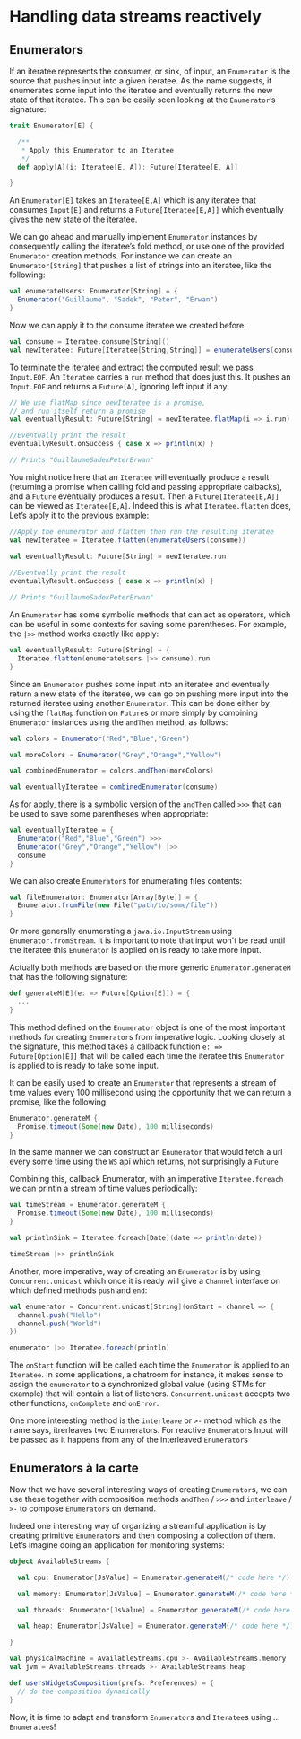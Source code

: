 <!--- Copyright (C) 2009-2015 Typesafe Inc. <http://www.typesafe.com> -->
# Handling data streams reactively

## Enumerators

If an iteratee represents the consumer, or sink, of input, an `Enumerator` is the source that pushes input into a given iteratee. As the name suggests, it enumerates some input into the iteratee and eventually returns the new state of that iteratee. This can be easily seen looking at the `Enumerator`’s signature:

```scala
trait Enumerator[E] {

  /**
   * Apply this Enumerator to an Iteratee
   */
  def apply[A](i: Iteratee[E, A]): Future[Iteratee[E, A]]

}
```

An `Enumerator[E]` takes an `Iteratee[E,A]` which is any iteratee that consumes `Input[E]` and returns a `Future[Iteratee[E,A]]` which eventually gives the new state of the iteratee.

We can go ahead and manually implement `Enumerator` instances by consequently calling the iteratee’s fold method, or use one of the provided `Enumerator` creation methods. For instance we can create an `Enumerator[String]` that pushes a list of strings into an iteratee, like the following:

```scala
val enumerateUsers: Enumerator[String] = {
  Enumerator("Guillaume", "Sadek", "Peter", "Erwan")
}
```

Now we can apply it to the consume iteratee we created before:

```scala
val consume = Iteratee.consume[String]()
val newIteratee: Future[Iteratee[String,String]] = enumerateUsers(consume) 
```

To terminate the iteratee and extract the computed result we pass `Input.EOF`. An `Iteratee` carries a `run` method that does just this. It pushes an `Input.EOF` and returns a `Future[A]`, ignoring left input if any.

```scala
// We use flatMap since newIteratee is a promise, 
// and run itself return a promise
val eventuallyResult: Future[String] = newIteratee.flatMap(i => i.run)

//Eventually print the result
eventuallyResult.onSuccess { case x => println(x) }

// Prints "GuillaumeSadekPeterErwan"
```

You might notice here that an `Iteratee` will eventually produce a result (returning a promise when calling fold and passing appropriate calbacks), and a `Future` eventually produces a result. Then a `Future[Iteratee[E,A]]` can be viewed as `Iteratee[E,A]`. Indeed this is what `Iteratee.flatten` does, Let’s apply it to the previous example:

```scala
//Apply the enumerator and flatten then run the resulting iteratee
val newIteratee = Iteratee.flatten(enumerateUsers(consume))

val eventuallyResult: Future[String] = newIteratee.run
   
//Eventually print the result 
eventuallyResult.onSuccess { case x => println(x) }

// Prints "GuillaumeSadekPeterErwan"
```

An `Enumerator` has some symbolic methods that can act as operators, which can be useful in some contexts for saving some parentheses. For example, the `|>>` method works exactly like apply:

```scala
val eventuallyResult: Future[String] = {
  Iteratee.flatten(enumerateUsers |>> consume).run
}
```

Since an `Enumerator` pushes some input into an iteratee and eventually return a new state of the iteratee, we can go on pushing more input into the returned iteratee using another `Enumerator`. This can be done either by using the `flatMap` function on `Future`s or more simply by combining `Enumerator` instances using the `andThen` method, as follows:

```scala
val colors = Enumerator("Red","Blue","Green")

val moreColors = Enumerator("Grey","Orange","Yellow")

val combinedEnumerator = colors.andThen(moreColors)

val eventuallyIteratee = combinedEnumerator(consume)
```

As for apply, there is a symbolic version of the `andThen` called `>>>` that can be used to save some parentheses when appropriate:

```scala
val eventuallyIteratee = {
  Enumerator("Red","Blue","Green") >>>
  Enumerator("Grey","Orange","Yellow") |>>
  consume    
}
```

We can also create `Enumerator`s for enumerating files contents:

```scala
val fileEnumerator: Enumerator[Array[Byte]] = {
  Enumerator.fromFile(new File("path/to/some/file"))
}
```

Or more generally enumerating a `java.io.InputStream` using `Enumerator.fromStream`. It is important to note that input won't be read until the iteratee this `Enumerator` is applied on is ready to take more input.

Actually both methods are based on the more generic `Enumerator.generateM` that has the following signature:

```scala
def generateM[E](e: => Future[Option[E]]) = {
  ... 
}
```

This method defined on the `Enumerator` object is one of the most important methods for creating `Enumerator`s from imperative logic. Looking closely at the signature, this method takes a callback function `e: => Future[Option[E]]` that will be called each time the iteratee this `Enumerator` is applied to is ready to take some input.

It can be easily used to create an `Enumerator` that represents a stream of time values every 100 millisecond using the opportunity that we can return a promise, like the following:

```scala
Enumerator.generateM {
  Promise.timeout(Some(new Date), 100 milliseconds)
}
```

In the same manner we can construct an `Enumerator` that would fetch a url every some time using the `WS` api which returns, not surprisingly a `Future`

Combining this, callback Enumerator, with an imperative `Iteratee.foreach` we can println a stream of time values periodically:

```scala
val timeStream = Enumerator.generateM {
  Promise.timeout(Some(new Date), 100 milliseconds)
}

val printlnSink = Iteratee.foreach[Date](date => println(date))

timeStream |>> printlnSink
```

Another, more imperative, way of creating an `Enumerator` is by using `Concurrent.unicast` which once it is ready will give a `Channel` interface on which defined methods `push` and `end`:

```scala
val enumerator = Concurrent.unicast[String](onStart = channel => {
  channel.push("Hello")
  channel.push("World")
})

enumerator |>> Iteratee.foreach(println)
```

The `onStart` function will be called each time the `Enumerator` is applied to an `Iteratee`. In some applications, a chatroom for instance, it makes sense to assign the `enumerator` to a synchronized global value (using STMs for example) that will contain a list of listeners. `Concurrent.unicast` accepts two other functions, `onComplete` and `onError`.

One more interesting method is the `interleave` or `>-` method which as the name says, itrerleaves two Enumerators. For reactive `Enumerator`s Input will be passed as it happens from any of the interleaved `Enumerator`s

## Enumerators à la carte

Now that we have several interesting ways of creating `Enumerator`s, we can use these together with composition methods `andThen` / `>>>` and `interleave` / `>-` to compose `Enumerator`s on demand.

Indeed one interesting way of organizing a streamful application is by creating primitive `Enumerator`s and then composing a collection of them. Let’s imagine doing an application for monitoring systems:

```scala
object AvailableStreams {

  val cpu: Enumerator[JsValue] = Enumerator.generateM(/* code here */)

  val memory: Enumerator[JsValue] = Enumerator.generateM(/* code here */)

  val threads: Enumerator[JsValue] = Enumerator.generateM(/* code here */)

  val heap: Enumerator[JsValue] = Enumerator.generateM(/* code here */)

}

val physicalMachine = AvailableStreams.cpu >- AvailableStreams.memory
val jvm = AvailableStreams.threads >- AvailableStreams.heap

def usersWidgetsComposition(prefs: Preferences) = {
  // do the composition dynamically
}
```

Now, it is time to adapt and transform `Enumerator`s and `Iteratee`s using ... `Enumeratee`s!
